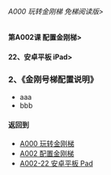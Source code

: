 ###### A000 玩转金刚梯 免梯阅读版>
#### 第A002课 配置金刚梯>
#### 22、安卓平板 iPad>

### 2、《金刚号梯配置说明》

- aaa
- bbb

#### 返回到
- [A000 玩转金刚梯](https://github.com/a2zitpro/web/blob/master/LadderFree/main.md)
- [A002 配置金刚梯](https://github.com/a2zitpro/web/blob/master/LadderFree/LadderConfigure/LadderConfigure.md)
- [A002-22 安卓平板 Pad](https://github.com/a2zitpro/web/blob/master/LadderFree/LadderConfigure/Android/Pad/Pad.md)



